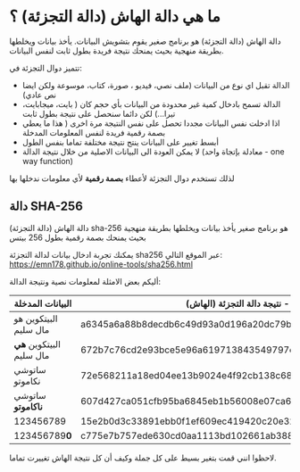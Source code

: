 # ما هي دالة الهاش (دالة التجزئة) ؟ 

دالة الهاش (دالة التجزئة) هو برنامج صغير يقوم بتشويش البيانات. يأخذ بيانات ويخلطها بطريقة منهجية بحيث يمنحك نتيجة فريدة بطول ثابت لنفس البيانات.

تتميز دوال التجزئة في:
- الدالة تقبل اي نوع من البيانات (ملف نصي، فيديو ، صورة، كتاب، موسوعة ولكن ايضا نص عادي) 
- الدالة تسمح بادخال كمية غير محدودة من البيانات بأي حجم كان ( بايت، ميجابايت، تيرا...) لكن دائما سنحصل على نتيجة بطول ثابت
- اذا ادخلت نفس البيانات مجددا تحصل على نفس النتيجة مرة اخرى ( هذا ما يعطي بصمة رقمية فريدة لنفس المعلومات المدخلة
- أبسط تغيير على البيانات ينتج نتيجة مختلفة تماما بنفس الطول
- لا يمكن العودة الى البيانات الاصلية من خلال نتيجة الدالة (معادلة بإتجاة واحد - one way function)

لذلك تستخدم دوال التجزئة لأعطاء **بصمة رقمية** لأي معلومات ندخلها بها

## دالة SHA-256

دالة الهاش (دالة التجزئة) sha-256 هو برنامج صغير يأخذ بيانات ويخلطها بطريقة منهجية بحيث يمنحك بصمة رقمية بطول 256 بيتس
 
يمكنك تجربة ادخال بيانات لدالة التجزئة sha256 عبر الموقع التالي:
<https://emn178.github.io/online-tools/sha256.html>

أليكم بعض الامثلة لمعلومات نصية ونتيجة الدالة:

| البيانات المدخلة | نتيجة دالة التجزئة (الهاش) - SHA-256 |
| --- | --- |
| البيتكوين هو مال سليم | a6345a6a88b8decdb6c49d93a0d196a20dc79bd1019c1631ea6801d0cd1bb056 |
| البيتكوين **هي** مال سليم | 672b7c76cd2e93bce5e96a619713843549797c063eed4b91dae999cd079cfa4a |
| ساتوشي نكاموتو | 72e568211a18ed04ee13b9024e4f92cb138c688a98eb6b193b21db59b30154b0 |
| ساتوشي **ناكاموتو** | 607d427ca051cfb95ba6845eb1b56008e07ca62178133b0cde03700f0d0a6b42 |
| 123456789 | 15e2b0d3c33891ebb0f1ef609ec419420c20e320ce94c65fbc8c3312448eb225 |
| 123456789**0** | c775e7b757ede630cd0aa1113bd102661ab38829ca52a6422ab782862f268646 |

لاحظوا انني قمت بتغير بسيط على كل جملة وكيف أن كل نتيجة الهاش تغييرت تماما.

